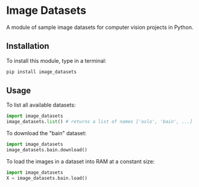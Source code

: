 # Image Datasets

A module of sample image datasets for computer vision projects in Python.

## Installation

To install this module, type in a terminal:

```bash
pip install image_datasets
```

## Usage

To list all available datasets:

```python
import image_datasets
image_datasets.list() # returns a list of names ['oslo', 'bain', ...]
```

To download the "bain" dataset:

```python
import image_datasets
image_datasets.bain.download()
```

To load the images in a dataset into RAM at a constant size:

```python
import image_datasets
X = image_datasets.bain.load()
```